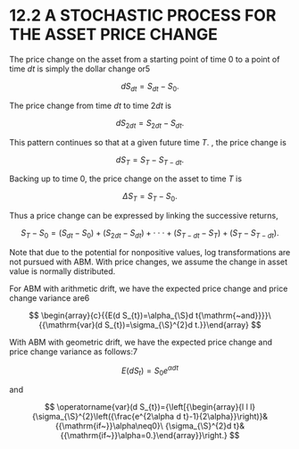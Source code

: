 # 12.2 A STOCHASTIC PROCESS FOR THE ASSET PRICE CHANGE

The price change on the asset from a starting point of time 0 to a point of time $d t$ is simply the dollar change or5

$$
d S_{d t}=S_{d t}-S_{0}.
$$

The price change from time $d t$ to time $2d t$ is

$$
d S_{2d t}=S_{2d t}-S_{d t}.
$$

This pattern continues so that at a given future time $T.$ , the price change is

$$
d S_{T}=S_{T}-S_{T-d t}.
$$

Backing up to time 0, the price change on the asset to time $T$ is

$$
\Delta S_{T}=S_{T}-S_{0}.
$$

Thus a price change can be expressed by linking the successive returns,

$$
S_{T}-S_{0}=(S_{d t}-S_{0})+(S_{2d t}-S_{d t})+\cdot\cdot\cdot+(S_{T-d t}-S_{T})+(S_{T}-S_{T-d t}).
$$

Note that due to the potential for nonpositive values, log transformations are not pursued with ABM. With price changes, we assume the change in asset value is normally distributed.

For ABM with arithmetic drift, we have the expected price change and price change variance are6

$$
\begin{array}{c}{{E(d S_{t})=\alpha_{\S}d t{\mathrm{~and}}}}\ {{\mathrm{var}(d S_{t})=\sigma_{\S}^{2}d t.}}\end{array}
$$

With ABM with geometric drift, we have the expected price change and price change variance as follows:7

$$
E(d S_{t})=S_{0}e^{\alpha d t}
$$

and

$$
\operatorname{var}(d S_{t})={\left[{\begin{array}{l l l}{\sigma_{\S}^{2}\left({\frac{e^{2\alpha d t}-1}{2\alpha}}\right)}&{{\mathrm{if~}}\alpha\neq0}\ {\sigma_{\S}^{2}d t}&{{\mathrm{if~}}\alpha=0.}\end{array}}\right.}
$$
